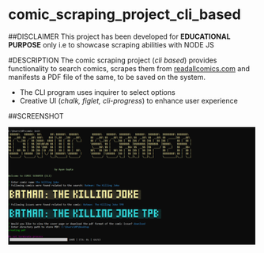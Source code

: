 # comic_scraping_project_cli_based

##DISCLAIMER
This project has been developed for **EDUCATIONAL PURPOSE** only i.e to showcase scraping abilities with NODE JS

#DESCRIPTION
The comic scraping project (*cli based*) provides functionality to search comics, scrapes them from [readallcomics.com](http://readallcomics.com) and manifests a PDF file of the same, to be saved on the system.
- The CLI program uses inquirer to select options
- Creative UI (*chalk, figlet, cli-progress*) to enhance user experience


##SCREENSHOT

<img src="screenshot.png" alt="CLI of Comic Scraper" width="500"/>
